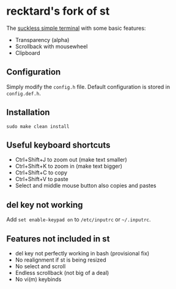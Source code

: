 # recktard's fork of st

The [suckless simple terminal](https://st.suckless.org/) with some basic features:

+ Transparency (alpha)
+ Scrollback with mousewheel
+ Clipboard 

## Configuration

Simply modify the `config.h` file. 
Default configuration is stored in `config.def.h`.

## Installation

```
sudo make clean install
```

## Useful keyboard shortcuts

+ Ctrl+Shift+J to zoom out (make text smaller)
+ Ctrl+Shift+K to zoom in (make text bigger)
+ Ctrl+Shift+C to copy
+ Ctrl+Shift+V to paste
+ Select and middle mouse button also copies and pastes

## del key not working
Add `set enable-keypad on` to `/etc/inputrc` or `~/.inputrc`.

## Features not included in st
+ del key not perfectly working in bash (provisional fix)
+ No realignment if st is being resized
+ No select and scroll
+ Endless scrollback (not big of a deal)
+ No vi(m) keybinds
